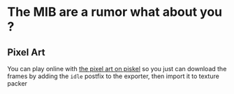 # The MIB are a rumor what about you ?

## Pixel Art

You can play online with [the pixel art on piskel](https://www.piskelapp.com/p/agxzfnBpc2tlbC1hcHByEwsSBlBpc2tlbBiAgKCW7_WnCgw/view) so you just can download the frames by adding the `idle` postfix to the exporter, then import it to texture packer
